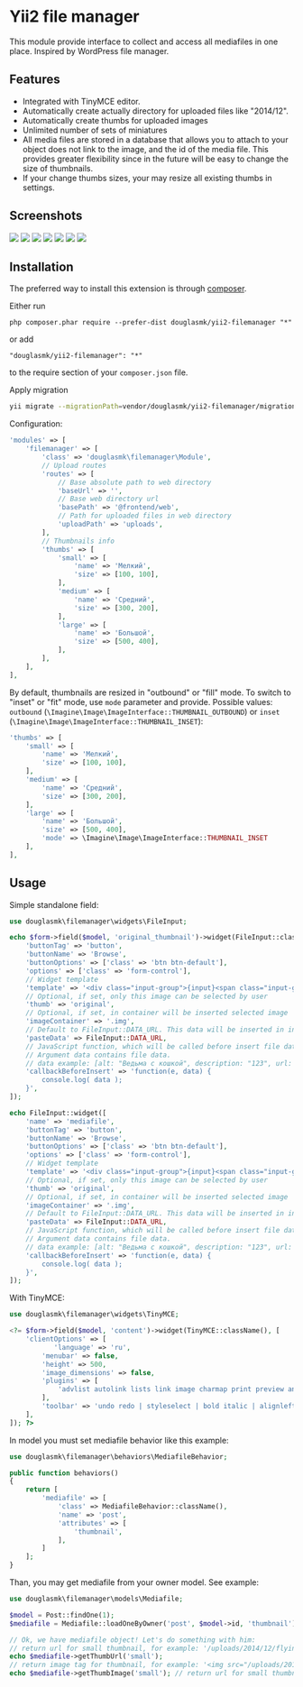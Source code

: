 Yii2 file manager
================
This module provide interface to collect and access all mediafiles in one place. Inspired by WordPress file manager.

Features
------------
* Integrated with TinyMCE editor.
* Automatically create actually directory for uploaded files like "2014/12".
* Automatically create thumbs for uploaded images
* Unlimited number of sets of miniatures
* All media files are stored in a database that allows you to attach to your object does not link to the image, and the id of the media file. This provides greater flexibility since in the future will be easy to change the size of thumbnails.
* If your change thumbs sizes, your may resize all existing thumbs in settings.

Screenshots
------------
<img src="http://zabolotskikh.com/wp-content/uploads/2014/12/yii2-filemanager-upload.png">

<img src="http://zabolotskikh.com/wp-content/uploads/2014/12/yii2-filemanager-image-select.png">

<img src="http://zabolotskikh.com/wp-content/uploads/2014/12/yii2-filemanager-index.png">

<img src="http://zabolotskikh.com/wp-content/uploads/2014/12/yii2-filemanager-files-in-admin.png">

<img src="http://zabolotskikh.com/wp-content/uploads/2014/12/yii2-filemanager-settings.png">

<img src="http://zabolotskikh.com/wp-content/uploads/2014/12/yii2-filemanager-selected-image.png">

<img src="http://zabolotskikh.com/wp-content/uploads/2014/12/yii2-filemanager-selected-image-without-input.png">

Installation
------------
The preferred way to install this extension is through [composer](http://getcomposer.org/download/).

Either run

```
php composer.phar require --prefer-dist douglasmk/yii2-filemanager "*"
```

or add

```
"douglasmk/yii2-filemanager": "*"
```

to the require section of your `composer.json` file.

Apply migration
```sh
yii migrate --migrationPath=vendor/douglasmk/yii2-filemanager/migrations
```

Configuration:

```php
'modules' => [
    'filemanager' => [
        'class' => 'douglasmk\filemanager\Module',
        // Upload routes
        'routes' => [
            // Base absolute path to web directory
            'baseUrl' => '',
            // Base web directory url
            'basePath' => '@frontend/web',
            // Path for uploaded files in web directory
            'uploadPath' => 'uploads',
        ],
        // Thumbnails info
        'thumbs' => [
            'small' => [
                'name' => 'Мелкий',
                'size' => [100, 100],
            ],
            'medium' => [
                'name' => 'Средний',
                'size' => [300, 200],
            ],
            'large' => [
                'name' => 'Большой',
                'size' => [500, 400],
            ],
        ],
    ],
],
```
By default, thumbnails are resized in "outbound" or "fill" mode. To switch to "inset" or "fit" mode, use `mode` parameter and provide. Possible values: `outbound` (`\Imagine\Image\ImageInterface::THUMBNAIL_OUTBOUND`) or `inset` (`\Imagine\Image\ImageInterface::THUMBNAIL_INSET`):

```php
'thumbs' => [
    'small' => [
        'name' => 'Мелкий',
        'size' => [100, 100],
    ],
    'medium' => [
        'name' => 'Средний',
        'size' => [300, 200],
    ],
    'large' => [
        'name' => 'Большой',
        'size' => [500, 400],
        'mode' => \Imagine\Image\ImageInterface::THUMBNAIL_INSET
    ],
],
```

Usage
------------
Simple standalone field:

```php
use douglasmk\filemanager\widgets\FileInput;

echo $form->field($model, 'original_thumbnail')->widget(FileInput::className(), [
    'buttonTag' => 'button',
    'buttonName' => 'Browse',
    'buttonOptions' => ['class' => 'btn btn-default'],
    'options' => ['class' => 'form-control'],
    // Widget template
    'template' => '<div class="input-group">{input}<span class="input-group-btn">{button}</span></div>',
    // Optional, if set, only this image can be selected by user
    'thumb' => 'original',
    // Optional, if set, in container will be inserted selected image
    'imageContainer' => '.img',
    // Default to FileInput::DATA_URL. This data will be inserted in input field
    'pasteData' => FileInput::DATA_URL,
    // JavaScript function, which will be called before insert file data to input.
    // Argument data contains file data.
    // data example: [alt: "Ведьма с кошкой", description: "123", url: "/uploads/2014/12/vedma-100x100.jpeg", id: "45"]
    'callbackBeforeInsert' => 'function(e, data) {
        console.log( data );
    }',
]);

echo FileInput::widget([
    'name' => 'mediafile',
    'buttonTag' => 'button',
    'buttonName' => 'Browse',
    'buttonOptions' => ['class' => 'btn btn-default'],
    'options' => ['class' => 'form-control'],
    // Widget template
    'template' => '<div class="input-group">{input}<span class="input-group-btn">{button}</span></div>',
    // Optional, if set, only this image can be selected by user
    'thumb' => 'original',
    // Optional, if set, in container will be inserted selected image
    'imageContainer' => '.img',
    // Default to FileInput::DATA_URL. This data will be inserted in input field
    'pasteData' => FileInput::DATA_URL,
    // JavaScript function, which will be called before insert file data to input.
    // Argument data contains file data.
    // data example: [alt: "Ведьма с кошкой", description: "123", url: "/uploads/2014/12/vedma-100x100.jpeg", id: "45"]
    'callbackBeforeInsert' => 'function(e, data) {
        console.log( data );
    }',
]);
```

With TinyMCE:
```php
use douglasmk\filemanager\widgets\TinyMCE;

<?= $form->field($model, 'content')->widget(TinyMCE::className(), [
    'clientOptions' => [
           'language' => 'ru',
        'menubar' => false,
        'height' => 500,
        'image_dimensions' => false,
        'plugins' => [
            'advlist autolink lists link image charmap print preview anchor searchreplace visualblocks code contextmenu table',
        ],
        'toolbar' => 'undo redo | styleselect | bold italic | alignleft aligncenter alignright alignjustify | bullist numlist outdent indent | link image | code',
    ],
]); ?>
```

In model you must set mediafile behavior like this example:

```php
use douglasmk\filemanager\behaviors\MediafileBehavior;

public function behaviors()
{
    return [
        'mediafile' => [
            'class' => MediafileBehavior::className(),
            'name' => 'post',
            'attributes' => [
                'thumbnail',
            ],
        ]
    ];
}
```

Than, you may get mediafile from your owner model.
See example:

```php
use douglasmk\filemanager\models\Mediafile;

$model = Post::findOne(1);
$mediafile = Mediafile::loadOneByOwner('post', $model->id, 'thumbnail');

// Ok, we have mediafile object! Let's do something with him:
// return url for small thumbnail, for example: '/uploads/2014/12/flying-cats.jpg'
echo $mediafile->getThumbUrl('small');
// return image tag for thumbnail, for example: '<img src="/uploads/2014/12/flying-cats.jpg" alt="Летающие коты">'
echo $mediafile->getThumbImage('small'); // return url for small thumbnail
```
